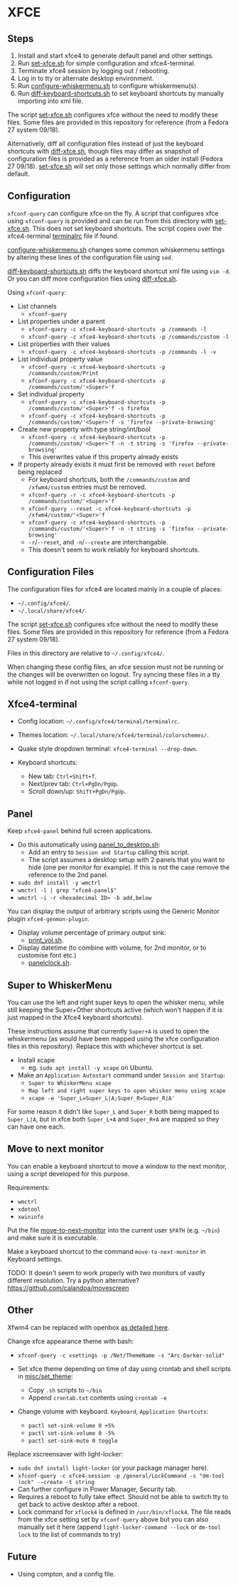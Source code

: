 # XFCE

## Steps

1. Install and start xfce4 to generate default panel and other settings.
1. Run [set-xfce.sh](set-xfce.sh) for simple configuration and xfce4-terminal.
1. Terminate xfce4 session by logging out / rebooting.
1. Log in to tty or alternate desktop environment.
1. Run [configure-whiskermenu.sh](configure-whiskermenu.sh) to configure whiskermenu(s).
1. Run [diff-keyboard-shortcuts.sh](diff-keyboard-shortcuts.sh) to set keyboard
   shortcuts by manually importing into xml file.


The script [set-xfce.sh](set-xfce.sh) configures xfce without the need to modify
these files. Some files are provided in this repository for reference (from a
Fedora 27 system 09/18).

Alternatively, diff all configuration files instead of just the keyboard
shortcuts with [diff-xfce.sh](diff-xfce.sh), though files may differ as snapshot
of configuration files is provided as a reference from an older install (Fedora
27 09/18).  [set-xfce.sh](set-xfce.sh) will set only those settings which
normally differ from default.

## Configuration

`xfconf-query` can configure xfce on the fly.  A script that configures xfce
using `xfconf-query` is provided and can be run from this directory with
[set-xfce.sh](set-xfce.sh). This does not set keyboard shortcuts. The script
copies over the xfce4-terminal [terminalrc](terminal/terminalrc) file if found.

[configure-whiskermenu.sh](configure-whiskermenu.sh) changes some common
whiskermenu settings by altering these lines of the configuration file using
`sed`.

[diff-keyboard-shortcuts.sh](diff-keyboard-shortcuts.sh) diffs the keyboard
shortcut xml file using `vim -d`. Or you can diff more configuration files using
[diff-xfce.sh](diff-xfce.sh).

Using `xfconf-query`:
- List channels
    - `xfconf-query`
- List properties under a parent
    - `xfconf-query -c xfce4-keyboard-shortcuts -p /commands -l`
    - `xfconf-query -c xfce4-keyboard-shortcuts -p /commands/custom -l`
- List properties with their values
    - `xfconf-query -c xfce4-keyboard-shortcuts -p /commands -l -v`
- List individual property value
    - `xfconf-query -c xfce4-keyboard-shortcuts -p /commands/custom/Print`
    - `xfconf-query -c xfce4-keyboard-shortcuts -p /commands/custom/'<Super>'f`
- Set individual property
    - `xfconf-query -c xfce4-keyboard-shortcuts -p /commands/custom/'<Super>'f -s firefox`
    - `xfconf-query -c xfce4-keyboard-shortcuts -p /commands/custom/'<Super>'f -s 'firefox --private-browsing'`
- Create new property with type string/int/bool
    - `xfconf-query -c xfce4-keyboard-shortcuts -p /commands/custom/'<Super>'f -n -t string -s 'firefox --private-browsing'`
    - This overwrites value if this property already exists
- If property already exists it must first be removed with `reset` before being
  replaced
    - For keyboard shortcuts, both the `/commands/custom` and `/xfwm4/custom`
      entries must be removed.
    - `xfconf-query -r -c xfce4-keyboard-shortcuts -p /commands/custom/'<Super>'f`
    - `xfconf-query --reset -c xfce4-keyboard-shortcuts -p /xfwm4/custom/'<Super>'f`
    - `xfconf-query -c xfce4-keyboard-shortcuts -p /commands/custom/'<Super>'f -n -t string -s 'firefox --private-browsing'`
    - `-r`/`--reset`, and `-n`/`--create` are interchangable.
    - This doesn't seem to work reliably for keyboard shortcuts.

## Configuration Files

The configuration files for xfce4 are located mainly in a couple of places:
- `~/.config/xfce4/`.
- `~/.local/share/xfce4/`.

The script [set-xfce.sh](set-xfce.sh) configures xfce without the need to modify
these files. Some files are provided in this repository for reference (from a
Fedora 27 system 09/18).

Files in this directory are relative to `~/.config/xfce4/`.

When changing these config files, an xfce session must not be running or the
changes will be overwritten on logout. Try syncing these files in a tty while
not logged in if not using the script calling `xfconf-query`.

## Xfce4-terminal

- Config location: `~/.config/xfce4/terminal/terminalrc`.

- Themes location: `~/.local/share/xfce4/terminal/colorschemes/`.

- Quake style dropdown terminal: `xfce4-terminal --drop-down`.

- Keyboard shortcuts:
    - New tab: `Ctrl+Shift+T`.
    - Next/prev tab: `Ctrl+PgDn/PgUp`.
    - Scroll down/up: `Shift+PgDn/PgUp`.

## Panel

Keep `xfce4-panel` behind full screen applications.
- Do this automatically using [panel_to_desktop.sh](../bin/panel_to_desktop.sh):
    - Add an entry to `Session and Startup` calling this script.
    - The script assumes a desktop setup with 2 panels that you want to hide
      (one per monitor for example). If this is not the case remove the
      reference to the 2nd panel.
- `sudo dnf install -y wmctrl`
- `wmctrl -l | grep "xfce4-panel$"`
- `wmctrl -i -r <hexadecimal ID> -b add,below`

You can display the output of arbitrary scripts using the Generic Monitor
plugin `xfce4-genmon-plugin`.
- Display volume percentage of primary output sink:
    - [print_vol.sh](../bin/print_vol.sh).
- Display datetime (to combine with volume, for 2nd monitor, or to customise
  font etc.)
    - [panelclock.sh](../bin/panelclock.sh).

## Super to WhiskerMenu

You can use the left and right super keys to open the whisker menu, while still
keeping the Super+Other shortcuts active (which won't happen if it is just
mapped in the Xfce4 keyboard shortcuts).

These instructions assume that currently `Super+A` is used to open the
whiskermenu (as would have been mapped using the xfce configuration files in
this repository). Replace this with whichever shortcut is set.

- Install xcape
    - eg. `sudo apt install -y xcape` on Ubuntu.
- Make an `Application Autostart` command under `Session and Startup`:
    - `Super to WhiskerMenu xcape`
    - `Map left and right super keys to open whisker menu using xcape`
    - `xcape -e 'Super_L=Super_L|A;Super_R=Super_R|A'`

For some reason it didn't like `Super_L` and `Super_R` both being mapped to
`Super_L|A`, but in xfce both `Super_L+A` and `Super_R+A` are mapped so they can
have one each.

## Move to next monitor

You can enable a keyboard shortcut to move a window to the next monitor, using a
script developed for this purpose.

Requirements:

- `wmctrl`
- `xdotool`
- `xwininfo`

Put the file [move-to-next-monitor](../bin/move-to-next-monitor) into the
current user `$PATH` (e.g. `~/bin`) and make sure it is executable.

Make a keyboard shortcut to the command `move-to-next-monitor` in Keyboard
settings.

TODO: It doesn't seem to work properly with two monitors of vastly different
resolution. Try a python alternative?
https://github.com/calandoa/movescreen

## Other

Xfwm4 can be replaced with openbox [as detailed here](../openbox/README.md).

Change xfce appearance theme with bash:
- `xfconf-query -c xsettings -p /Net/ThemeName -s "Arc-Darker-solid"`
- Set xfce theme depending on time of day using crontab and shell scripts in
  [misc/set_theme](../misc/set_theme):
    - Copy `.sh` scripts to `~/bin`
    - Append `crontab.txt` contents using `crontab -e`

- Change volume with keyboard. `Keyboard`, `Application Shortcuts`:
    - `pactl set-sink-volume 0 +5%`
    - `pactl set-sink-volume 0 -5%`
    - `pactl set-sink-mute 0 toggle`

Replace xscreensaver with light-locker:
- `sudo dnf install light-locker` (or your package manager here).
- `xfconf-query -c xfce4-session -p /general/LockCommand -s "dm-tool lock" --create -t string`
- Can further configure in Power Manager, Security tab.
- Requires a reboot to fully take effect. Should not be able to switch tty to
  get back to active desktop after a reboot.
- Lock command for `xflock4` is defined in `/usr/bin/xflock4`. The file reads
  from the xfce setting set by `xfconf-query` above but you can also manually
  set it here (append `light-locker-command --lock` or `dm-tool lock` to the
  list of commands to try)

## Future

- Using compton, and a config file.

